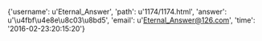 {'username': u'Eternal_Answer', 'path': u'1174/1174.html', 'answer': u'\u4fbf\u4e8e\u8c03\u8bd5', 'email': u'Eternal_Answer@126.com', 'time': '2016-02-23:20:15:20'}